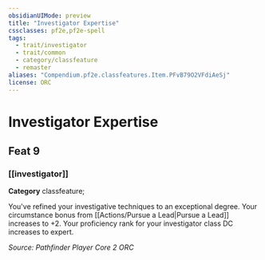 ```yaml
---
obsidianUIMode: preview
title: "Investigator Expertise"
cssclasses: pf2e,pf2e-spell
tags:
  - trait/investigator
  - trait/common
  - category/classfeature
  - remaster
aliases: "Compendium.pf2e.classfeatures.Item.PFvB79O2VFdiAeSj"
license: ORC
---
```

# Investigator Expertise
## Feat 9
### [[investigator]]

**Category** classfeature; 




You've refined your investigative techniques to an exceptional degree. Your circumstance bonus from [[Actions/Pursue a Lead|Pursue a Lead]] increases to +2. Your proficiency rank for your investigator class DC increases to expert.

*Source: Pathfinder Player Core 2*
*ORC*